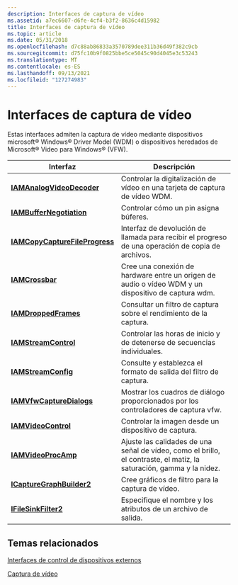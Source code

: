 ```yaml
---
description: Interfaces de captura de vídeo
ms.assetid: a7ec6607-d6fe-4cf4-b3f2-8636c4d15982
title: Interfaces de captura de vídeo
ms.topic: article
ms.date: 05/31/2018
ms.openlocfilehash: d7c88ab86833a3570789dee311b36d49f382c9cb
ms.sourcegitcommit: d75fc10b9f0825bbe5ce5045c90d4045e3c53243
ms.translationtype: MT
ms.contentlocale: es-ES
ms.lasthandoff: 09/13/2021
ms.locfileid: "127274983"
---
```

# <a name="video-capture-interfaces"></a>Interfaces de captura de vídeo

Estas interfaces admiten la captura de vídeo mediante dispositivos microsoft® Windows® Driver Model (WDM) o dispositivos heredados de Microsoft® Video para Windows® (VFW).



| Interfaz                                                        | Descripción                                                                                                  |
|------------------------------------------------------------------|--------------------------------------------------------------------------------------------------------------|
| [**IAMAnalogVideoDecoder**](/windows/desktop/api/Strmif/nn-strmif-iamanalogvideodecoder)           | Controlar la digitalización de vídeo en una tarjeta de captura de vídeo WDM.                                                      |
| [**IAMBufferNegotiation**](/windows/desktop/api/Strmif/nn-strmif-iambuffernegotiation)             | Controlar cómo un pin asigna búferes.                                                                         |
| [**IAMCopyCaptureFileProgress**](/windows/desktop/api/Strmif/nn-strmif-iamcopycapturefileprogress) | Interfaz de devolución de llamada para recibir el progreso de una operación de copia de archivos.                                         |
| [**IAMCrossbar**](/windows/desktop/api/Strmif/nn-strmif-iamcrossbar)                               | Cree una conexión de hardware entre un origen de audio o vídeo WDM y un dispositivo de captura wdm.                   |
| [**IAMDroppedFrames**](/windows/desktop/api/Strmif/nn-strmif-iamdroppedframes)                     | Consultar un filtro de captura sobre el rendimiento de la captura.                                                            |
| [**IAMStreamControl**](/windows/desktop/api/Strmif/nn-strmif-iamstreamcontrol)                     | Controlar las horas de inicio y de detenerse de secuencias individuales.                                                      |
| [**IAMStreamConfig**](/windows/desktop/api/Strmif/nn-strmif-iamstreamconfig)                       | Consulte y establezca el formato de salida del filtro de captura.                                                            |
| [**IAMVfwCaptureDialogs**](/windows/desktop/api/Strmif/nn-strmif-iamvfwcapturedialogs)             | Mostrar los cuadros de diálogo proporcionados por los controladores de captura vfw.                                                    |
| [**IAMVideoControl**](/windows/desktop/api/Strmif/nn-strmif-iamvideocontrol)                       | Controlar la imagen desde un dispositivo de captura.                                                                   |
| [**IAMVideoProcAmp**](/windows/desktop/api/Strmif/nn-strmif-iamvideoprocamp)                       | Ajuste las calidades de una señal de vídeo, como el brillo, el contraste, el matiz, la saturación, gamma y la nidez. |
| [**ICaptureGraphBuilder2**](/windows/desktop/api/Strmif/nn-strmif-icapturegraphbuilder2)           | Cree gráficos de filtro para la captura de vídeo.                                                                       |
| [**IFileSinkFilter2**](/windows/desktop/api/Strmif/nn-strmif-ifilesinkfilter2)                     | Especifique el nombre y los atributos de un archivo de salida.                                                           |



 

## <a name="related-topics"></a>Temas relacionados

<dl> <dt>

[Interfaces de control de dispositivos externos](external-device-control-interfaces.md)
</dt> <dt>

[Captura de vídeo](video-capture.md)
</dt> </dl>

 

 



